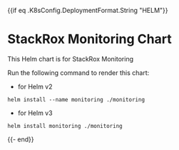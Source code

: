 {{if eq .K8sConfig.DeploymentFormat.String "HELM"}}
# StackRox Monitoring Chart

This Helm chart is for StackRox Monitoring

Run the following command to render this chart:
- for Helm v2
```
helm install --name monitoring ./monitoring
```
- for Helm v3
```
helm install monitoring ./monitoring
```

{{- end}}
